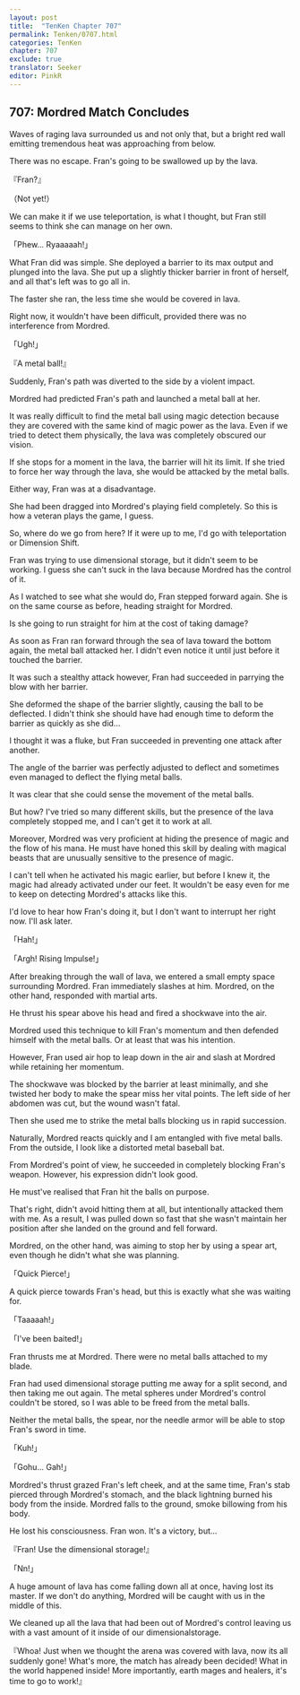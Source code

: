 ```yaml
---
layout: post
title:  "TenKen Chapter 707"
permalink: Tenken/0707.html
categories: TenKen
chapter: 707
exclude: true
translator: Seeker
editor: PinkR
---
```

<h2>707: Mordred Match Concludes</h2>

Waves of raging lava surrounded us and not only that, but a bright red wall emitting tremendous heat was approaching from below.

There was no escape. Fran's going to be swallowed up by the lava.

『Fran?』

（Not yet!）

We can make it if we use teleportation, is what I thought, but Fran still seems to think she can manage on her own.

「Phew... Ryaaaaah!」

What Fran did was simple. She deployed a barrier to its max output and plunged into the lava. She put up a slightly thicker barrier in front of herself, and all that's left was to go all in.

The faster she ran, the less time she would be covered in lava.

Right now, it wouldn't have been difficult, provided there was no interference from Mordred.

「Ugh!」

『A metal ball!』

Suddenly, Fran's path was diverted to the side by a violent impact.

Mordred had predicted Fran's path and launched a metal ball at her.

It was really difficult to find the metal ball using magic detection because they are covered with the same kind of magic power as the lava. Even if we tried to detect them physically, the lava was completely obscured our vision.

If she stops for a moment in the lava, the barrier will hit its limit. If she tried to force her way through the lava, she would be attacked by the metal balls.

Either way, Fran was at a disadvantage.

She had been dragged into Mordred's playing field completely. So this is how a veteran plays the game, I guess.

So, where do we go from here? If it were up to me, I'd go with teleportation or Dimension Shift.

Fran was trying to use dimensional storage, but it didn't seem to be working. I guess she can't suck in the lava because Mordred has the control of it.

As I watched to see what she would do, Fran stepped forward again. She is on the same course as before, heading straight for Mordred.

Is she going to run straight for him at the cost of taking damage?

As soon as Fran ran forward through the sea of lava toward the bottom again, the metal ball attacked her. I didn't even notice it until just before it touched the barrier.

It was such a stealthy attack however, Fran had succeeded in parrying the blow with her barrier.

She deformed the shape of the barrier slightly, causing the ball to be deflected. I didn't think she should have had enough time to deform the barrier as quickly as she did...

I thought it was a fluke, but Fran succeeded in preventing one attack after another.

The angle of the barrier was perfectly adjusted to deflect and sometimes even managed to deflect the flying metal balls.

It was clear that she could sense the movement of the metal balls.

But how? I've tried so many different skills, but the presence of the lava completely stopped me, and I can't get it to work at all.

Moreover, Mordred was very proficient at hiding the presence of magic and the flow of his mana. He must have honed this skill by dealing with magical beasts that are unusually sensitive to the presence of magic.

I can't tell when he activated his magic earlier, but before I knew it, the magic had already activated under our feet. It wouldn't be easy even for me to keep on detecting Mordred's attacks like this.

I'd love to hear how Fran's doing it, but I don't want to interrupt her right now. I'll ask later.

「Hah!」

「Argh! Rising Impulse!」

After breaking through the wall of lava, we entered a small empty space surrounding Mordred. Fran immediately slashes at him. Mordred, on the other hand, responded with martial arts.

He thrust his spear above his head and fired a shockwave into the air.

Mordred used this technique to kill Fran's momentum and then defended himself with the metal balls. Or at least that was his intention.

However, Fran used air hop to leap down in the air and slash at Mordred while retaining her momentum.

The shockwave was blocked by the barrier at least minimally, and she twisted her body to make the spear miss her vital points. The left side of her abdomen was cut, but the wound wasn't fatal.

Then she used me to strike the metal balls blocking us in rapid succession.

Naturally, Mordred reacts quickly and I am entangled with five metal balls. From the outside, I look like a distorted metal baseball bat.

From Mordred's point of view, he succeeded in completely blocking Fran's weapon. However, his expression didn't look good.

He must've realised that Fran hit the balls on purpose.

That's right, didn't avoid hitting them at all, but intentionally attacked them with me. As a result, I was pulled down so fast that she wasn't maintain her position after she landed on the ground and fell forward.

Mordred, on the other hand, was aiming to stop her by using a spear art, even though he didn't what she was planning.

「Quick Pierce!」

A quick pierce towards Fran's head, but this is exactly what she was waiting for.

「Taaaaah!」

「I've been baited!」

Fran thrusts me at Mordred. There were no metal balls attached to my blade.

Fran had used dimensional storage putting me away for a split second, and then taking me out again. The metal spheres under Mordred's control couldn't be stored, so I was able to be freed from the metal balls.

Neither the metal balls, the spear, nor the needle armor will be able to stop Fran's sword in time.

「Kuh!」

「Gohu... Gah!」

Mordred's thrust grazed Fran's left cheek, and at the same time, Fran's stab pierced through Mordred's stomach, and the black lightning burned his body from the inside. Mordred falls to the ground, smoke billowing from his body.

He lost his consciousness. Fran won. It's a victory, but...

『Fran! Use the dimensional storage!』

「Nn!」

A huge amount of lava has come falling down all at once, having lost its master. If we don't do anything, Mordred will be caught with us in the middle of this.

We cleaned up all the lava that had been out of Mordred's control leaving us with a vast amount of it inside of our dimensionalstorage.

『Whoa! Just when we thought the arena was covered with lava, now its all suddenly gone! What's more, the match has already been decided! What in the world happened inside! More importantly, earth mages and healers, it's time to go to work!』



